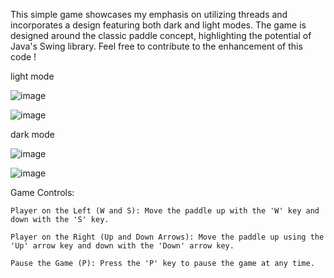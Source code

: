 This simple game showcases my emphasis on utilizing threads and incorporates a design featuring both dark and light modes. The game is designed around the classic paddle concept, highlighting the potential of Java's Swing library. Feel free to contribute to the enhancement of this code !

light mode

![image](https://github.com/alakerkeni/Java-Game/assets/132003791/3d420c21-113f-428d-a9cd-c6f89d63e5c8)

![image](https://github.com/alakerkeni/Java-Game/assets/132003791/466f35b4-afa8-4784-927a-166f2f875c1d)

dark mode

![image](https://github.com/alakerkeni/Java-Game/assets/132003791/5a9bdd36-9286-4a8f-8c49-4c50aa2d06e8)

![image](https://github.com/alakerkeni/Java-Game/assets/132003791/4b84746b-c8f8-47ea-b95e-67ff841a100a)

Game Controls:

    Player on the Left (W and S): Move the paddle up with the 'W' key and down with the 'S' key.

    Player on the Right (Up and Down Arrows): Move the paddle up using the 'Up' arrow key and down with the 'Down' arrow key.

    Pause the Game (P): Press the 'P' key to pause the game at any time.
